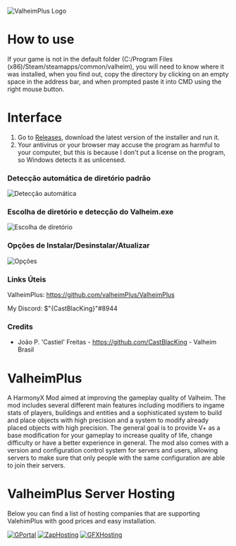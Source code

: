 ![ValheimPlus Logo](https://raw.githubusercontent.com/nxPublic/ValheimPlus/master/logo.png)

# How to use
If your game is not in the default folder (C:/Program Files (x86)/Steam/steamapps/common/valheim), you will need to know where it was installed, when you find out, copy the directory by clicking on an empty space in the address bar, and when prompted paste it into CMD using the right mouse button.

# Interface
1. Go to [Releases](https://github.com/Valheim-Brasil/InstaladorVPlus/releases), download the latest version of the installer and run it.
2. Your antivirus or your browser may accuse the program as harmful to your computer, but this is because I don't put a license on the program, so Windows detects it as unlicensed.

### Detecção automática de diretório padrão
![Detecção automática](https://i.imgur.com/vTGH967.png)

### Escolha de diretório e detecção do Valheim.exe
![Escolha de diretório](https://i.imgur.com/DEOVzdc.png)

### Opções de Instalar/Desinstalar/Atualizar
![Opções](https://i.imgur.com/5FubDpX.png)


### Links Úteis
ValheimPlus: https://github.com/valheimPlus/ValheimPlus

My Discord: $"{CastBlacKing}"#8944

### Credits
* João P. 'Castiel' Freitas - https://github.com/CastBlacKing - Valheim Brasil

# ValheimPlus
A HarmonyX Mod aimed at improving the gameplay quality of Valheim. The mod includes several different main features including modifiers to ingame stats of players, buildings and entities and a sophisticated system to build and place objects with high precision and a system to modify already placed objects with high precision. The general goal is to provide V+ as a base modification for your gameplay to increase quality of life, change difficulty or have a better experience in general. The mod also comes with a version and configuration control system for servers and users, allowing servers to make sure that only people with the same configuration are able to join their servers.

# ValheimPlus Server Hosting
Below you can find a list of hosting companies that are supporting ValehimPlus with good prices and easy installation.

[![GPortal](http://valheim.plus/gportal/banner.jpg)](http://gportal.valheim.plus/)
[![ZapHosting](http://valheimplus.com/zap/692x127.jpg)](http://zap.valheim.plus/)
[![GFXHosting](https://www.gtxgaming.co.uk/wp-content/uploads/2021/02/valheim_plus_banner-3.png)](http://gtxgaming.valheim.plus/)
